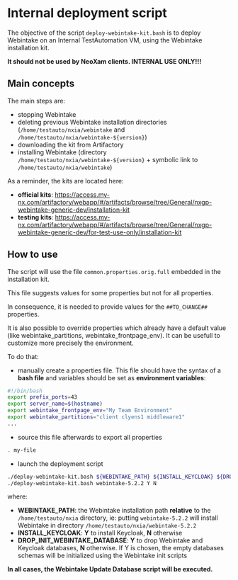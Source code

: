 # Internal deployment script

The objective of the script ``deploy-webintake-kit.bash`` is to deploy Webintake on an Internal TestAutomation VM, using the Webintake installation kit.

**It should not be used by NeoXam clients. INTERNAL USE ONLY!!!**

## Main concepts
The main steps are:
* stopping Webintake
* deleting previous Webintake installation directories (``/home/testauto/nxia/webintake`` and ``/home/testauto/nxia/webintake-${version}``)
* downloading the kit from Artifactory
* installing Webintake (directory ``/home/testauto/nxia/webintake-${version}`` + symbolic link to ``/home/testauto/nxia/webintake``)

As a reminder, the kits are located here:
* **official kits**: https://access.my-nx.com/artifactory/webapp/#/artifacts/browse/tree/General/nxgp-webintake-generic-dev/installation-kit
* **testing kits**: https://access.my-nx.com/artifactory/webapp/#/artifacts/browse/tree/General/nxgp-webintake-generic-dev/for-test-use-only/installation-kit

## How to use
The script will use the file ``common.properties.orig.full`` embedded in the installation kit.

This file suggests values for some properties but not for all properties.

In consequence, it is needed to provide values for the ``##TO_CHANGE##`` properties.

It is also possible to override properties which already have a default value (like webintake_partitions, webintake_frontpage_env). It can be usefull to customize more precisely the environment.

To do that:
* manually create a properties file. This file should have the syntax of a **bash file** and variables should be set as **environment variables**:
````bash
#!/bin/bash
export prefix_ports=43
export server_name=$(hostname)
export webintake_frontpage_env="My Team Environment"
export webintake_partitions="client clyens1 middleware1"
...
````

* source this file afterwards to export all properties

````bash
. my-file
````

* launch the deployment script
````bash
./deploy-webintake-kit.bash ${WEBINTAKE_PATH} ${INSTALL_KEYCLOAK} ${DROP_INIT_WEBINTAKE_DATABASE}
./deploy-webintake-kit.bash webintake-5.2.2 Y N
````
where:
* **WEBINTAKE_PATH**: the Webintake installation path **relative** to the ``/home/testauto/nxia`` directory, ie: putting ``webintake-5.2.2`` will install Webintake in directory ``/home/testauto/nxia/webintake-5.2.2``
* **INSTALL_KEYCLOAK**: **Y** to install Keycloak, **N** otherwise
* **DROP_INIT_WEBINTAKE_DATABASE**: **Y** to drop Webintake and Keycloak databases, **N** otherwise. If Y is chosen, the empty databases schemas will be initialized using the Webintake init scripts

**In all cases, the Webintake Update Database script will be executed.**
